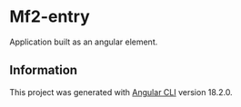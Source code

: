 # Mf2-entry

Application built as an angular element.

## Information

This project was generated with [Angular CLI](https://github.com/angular/angular-cli) version 18.2.0.
